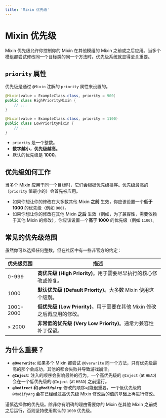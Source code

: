 ```yaml
---
title: 'Mixin 优先级'
---
```


# Mixin 优先级

Mixin 优先级允许你控制你的 Mixin 在其他模组的 Mixin 之前或之后应用。当多个模组都尝试修改同一个目标类的同一个方法时，优先级系统就显得至关重要。

## `priority` 属性

优先级是通过 `@Mixin` 注解的 `priority` 属性来设置的。

```java
@Mixin(value = ExampleClass.class, priority = 900)
public class HighPriorityMixin {
    // ...
}

@Mixin(value = ExampleClass.class, priority = 1100)
public class LowPriorityMixin {
    // ...
}
```

-   `priority` 是一个整数。
-   **数字越小，优先级越高。**
-   默认的优先级是 **1000**。

## 优先级如何工作

当多个 Mixin 应用于同一个目标时，它们会根据优先级排序。优先级最高的（`priority` 值最小的）会首先被应用。

-   如果你想让你的修改在大多数其他 Mixin **之前** 生效，你应该设置一个**低于 1000** 的优先级（例如 `900`）。
-   如果你想让你的修改在其他 Mixin **之后** 生效（例如，为了兼容性，需要依赖于其他 Mixin 的修改），你应该设置一个**高于 1000** 的优先级（例如 `1100`）。

## 常见的优先级范围

虽然你可以选择任何整数，但在社区中有一些非官方的约定：

| 优先级范围 | 描述                                       |
| ---------- | ------------------------------------------ |
| 0-999      | **高优先级 (High Priority)**。用于需要尽早执行的核心修改或修复。 |
| 1000       | **默认优先级 (Default Priority)**。大多数 Mixin 使用这个级别。     |
| 1001-2000  | **低优先级 (Low Priority)**。用于需要在其他 Mixin 修改之后再应用的修改。 |
| > 2000     | **非常低的优先级 (Very Low Priority)**。通常为兼容性补丁保留。     |

## 为什么重要？

- **`@Overwrite`**: 如果多个 Mixin 都尝试 `@Overwrite` 同一个方法，只有优先级最高的那个会成功，其他的都会失败并导致游戏崩溃。
- **`@Inject`**: 注入的顺序会影响最终的行为。一个高优先级的 `@Inject` (at `HEAD`) 会在一个低优先级的 `@Inject` (at `HEAD`) 之前运行。
- **`@Redirect` 和 `@ModifyArg`**: 修改的顺序可能很重要。一个低优先级的 `@ModifyArg` 会在已经经过高优先级 Mixin 修改后的值的基础上再进行修改。

谨慎选择你的优先级。除非你有明确的理由需要你的 Mixin 在其他 Mixin 之前或之后运行，否则坚持使用默认的 `1000` 优先级。 